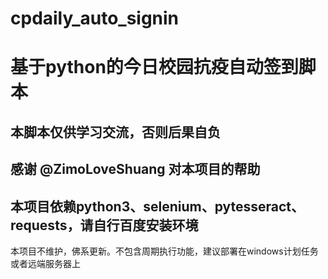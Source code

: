 # cpdaily_auto_signin
# 基于python的今日校园抗疫自动签到脚本
## 本脚本仅供学习交流，否则后果自负

## 感谢 @ZimoLoveShuang 对本项目的帮助

## 本项目依赖python3、selenium、pytesseract、requests，请自行百度安装环境

   本项目不维护，佛系更新。不包含周期执行功能，建议部署在windows计划任务或者远端服务器上
